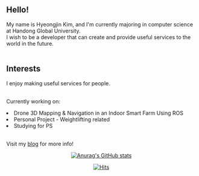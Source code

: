  <h2>Hello!</h2>
 My name is Hyeongjin Kim, and I'm currently majoring in computer science at Handong Global University. <br>
 I wish to be a developer that can create and provide useful services to the world in the future. <br>
 <br>
 
 <h2>Interests</h2>
 I enjoy making useful services for people. <br> <br>
 
 Currently working on: <br>
 <li>Drone 3D Mapping & Navigation in an Indoor Smart Farm Using ROS</li>
 <li>Personal Project - Weightlifting related</li>
 <li>Studying for PS</li>
 
 <br>
 
 Visit my [blog](https://hhjj0506.github.io/) for more info!
 
 <div align=center>
	
  [![Anurag's GitHub stats](https://github-readme-stats.vercel.app/api?username=hhjj0506&show_icons=true&theme=dark)](https://github.com/anuraghazra/github-readme-stats)
  
  [![Hits](https://hits.seeyoufarm.com/api/count/incr/badge.svg?url=https%3A%2F%2Fgithub.com%2Fhhjj0506&count_bg=%237D7D7D&title_bg=%23030303&icon=&icon_color=%23E7E7E7&title=hits&edge_flat=false)](https://hits.seeyoufarm.com)
	
  </div>

